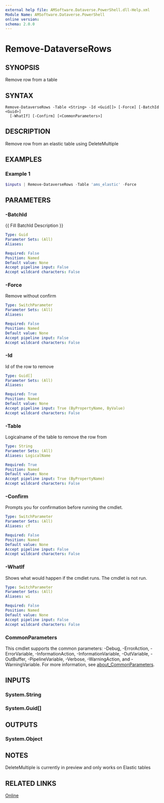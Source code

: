 ```yaml
---
external help file: AMSoftware.Dataverse.PowerShell.dll-Help.xml
Module Name: AMSoftware.Dataverse.PowerShell
online version:
schema: 2.0.0
---
```


# Remove-DataverseRows

## SYNOPSIS
Remove row from a table

## SYNTAX

```
Remove-DataverseRows -Table <String> -Id <Guid[]> [-Force] [-BatchId <Guid>]
  [-WhatIf] [-Confirm] [<CommonParameters>]
```

## DESCRIPTION
Remove row from an elastic table using DeleteMultiple

## EXAMPLES

### Example 1

```powershell
$inputs | Remove-DataverseRows -Table 'ams_elastic' -Force
```

## PARAMETERS

### -BatchId
{{ Fill BatchId Description }}

```yaml
Type: Guid
Parameter Sets: (All)
Aliases:

Required: False
Position: Named
Default value: None
Accept pipeline input: False
Accept wildcard characters: False
```

### -Force
Remove without confirm

```yaml
Type: SwitchParameter
Parameter Sets: (All)
Aliases:

Required: False
Position: Named
Default value: None
Accept pipeline input: False
Accept wildcard characters: False
```

### -Id
Id of the row to remove

```yaml
Type: Guid[]
Parameter Sets: (All)
Aliases:

Required: True
Position: Named
Default value: None
Accept pipeline input: True (ByPropertyName, ByValue)
Accept wildcard characters: False
```

### -Table
Logicalname of the table to remove the row from

```yaml
Type: String
Parameter Sets: (All)
Aliases: LogicalName

Required: True
Position: Named
Default value: None
Accept pipeline input: True (ByPropertyName)
Accept wildcard characters: False
```

### -Confirm
Prompts you for confirmation before running the cmdlet.

```yaml
Type: SwitchParameter
Parameter Sets: (All)
Aliases: cf

Required: False
Position: Named
Default value: None
Accept pipeline input: False
Accept wildcard characters: False
```

### -WhatIf
Shows what would happen if the cmdlet runs.
The cmdlet is not run.

```yaml
Type: SwitchParameter
Parameter Sets: (All)
Aliases: wi

Required: False
Position: Named
Default value: None
Accept pipeline input: False
Accept wildcard characters: False
```

### CommonParameters
This cmdlet supports the common parameters: -Debug, -ErrorAction, -ErrorVariable, -InformationAction, -InformationVariable, -OutVariable, -OutBuffer, -PipelineVariable, -Verbose, -WarningAction, and -WarningVariable. For more information, see [about_CommonParameters](http://go.microsoft.com/fwlink/?LinkID=113216).

## INPUTS

### System.String

### System.Guid[]

## OUTPUTS

### System.Object
## NOTES

DeleteMultiple is currently in preview and only works on Elastic tables


## RELATED LINKS

[Online](https://github.com/AMSoftwareNL/DataversePowershell/blob/main/docs/Remove-DataverseRows.md)
